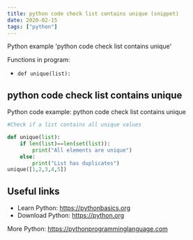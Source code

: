 ```yaml
---
title: python code check list contains unique (snippet)
date: 2020-02-15
tags: ["python"]
---
```

Python example 'python code check list contains unique'

Functions in program: 
* `def unique(list):`

## python code check list contains unique

Python code example: python code check list contains unique

```python
#Check if a list contains all unique values

def unique(list):
    if len(list)==len(set(list)):
        print("All elements are unique")
    else:
        print("List has duplicates")
unique([1,2,3,4,5])


```

## Useful links

- Learn Python: https://pythonbasics.org
- Download Python: https://python.org

More Python: https://pythonprogramminglanguage.com

